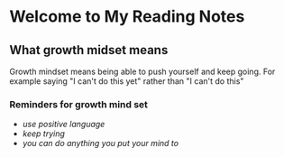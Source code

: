 # Welcome to My Reading Notes 

## **What growth midset means**
Growth mindset means being able to push yourself and keep going. For example saying "I can't do this yet" rather than "I can't do this"


### **Reminders for growth mind set**
- _use positive language_
- _keep trying_
- _you can do anything you put your mind to_

